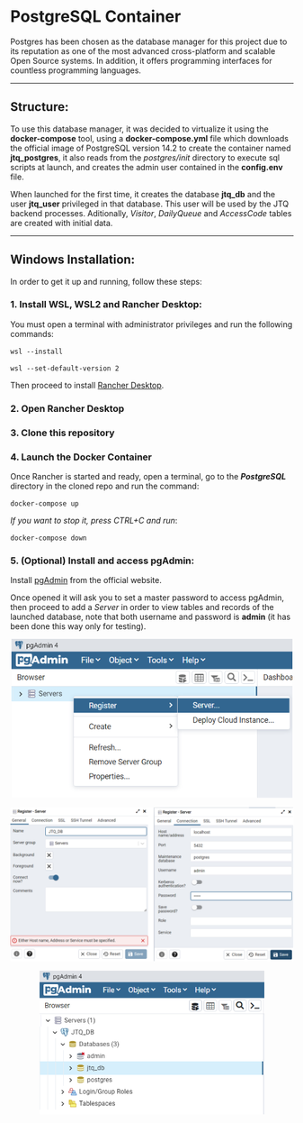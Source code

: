 # PostgreSQL Container

Postgres has been chosen as the database manager for this project due to its reputation as one of the most advanced cross-platform and scalable Open Source systems. In addition, it offers programming interfaces for countless programming languages.

--------------
## Structure:

To use this database manager, it was decided to virtualize it using the **docker-compose** tool, using a **docker-compose.yml** file which downloads the official image of PostgreSQL version 14.2 to create the container named **jtq_postgres**, it also reads from the *postgres/init* directory to execute sql scripts at launch, and creates the admin user contained in the **config.env** file.

When launched for the first time, it creates the database **jtq_db** and the user **jtq_user** privileged in that database. This user will be used by the JTQ backend processes. Aditionally, *Visitor*, *DailyQueue* and *AccessCode* tables are created with initial data.

--------------
## Windows Installation:

In order to get it up and running, follow these steps:

### 1. Install WSL, WSL2 and Rancher Desktop:

You must open a terminal with administrator privileges and run the following commands:

~~~
wsl --install
~~~
~~~
wsl --set-default-version 2
~~~

Then proceed to install [Rancher Desktop](https://rancherdesktop.io/).

### 2. Open Rancher Desktop

### 3. Clone this repository

### 4. Launch the Docker Container

Once Rancher is started and ready, open a terminal, go to the ***PostgreSQL*** directory in the cloned repo and run the command:

~~~
docker-compose up
~~~

*If you want to stop it, press CTRL+C and run*:

~~~
docker-compose down
~~~

### 5. (Optional) Install and access pgAdmin:

Install [pgAdmin](https://www.pgadmin.org/download/pgadmin-4-windows/) from the official website.

Once opened it will ask you to set a master password to access pgAdmin, then proceed to add a *Server* in order to view tables and records of the launched database, note that both username and password is **admin** (it has been done this way only for testing).

<div>
    <p style = 'text-align:center;'>
        <img src="documentation/images/pg1.png" alt="" width="500px">
    </p>
</div>

<div>
    <p style = 'text-align:center;'>
       <img src="documentation/images/pg2.png" alt="" width="800px">
    </p>
</div>

<div>
    <p style = 'text-align:center;'>
       <img src="documentation/images/pg3.png" alt="" width="400px">
    </p>
</div>
